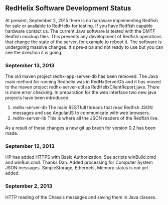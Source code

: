 ## RedHelix Software Development Status

At present, September 2, 2015 there is no hardware implementing Redfish for sale or available to RedHelix for testing. If you have Redfish capable
hardware contact us. The current Java software
is tested with the DMTF Redfish mockup files. This prevents any development of Redfish operations that change the state of the server, for example
to reboot it.  The software is undergoing massive changes. It's pre-alpa and not ready to use but you can see the direction it is going.

### September 13, 2013
The old maven project redhx-app-server-db has been removed. The Java main method for running Redhelix was in RedHxServerDb and it has moved
to the maven project redhx-server-util as RedHelixClientReport.java. There is more error checking.
In preparation for the web interface two new java projects have been introduced.

1. redhx-server-db The main RESTfull threads that read Redfish JSON messages and use AngularJS to communicate with web browsers.
2. redhx-server-lib This is where all the JSON readers of the Redfish live.

As a result of these changes a new git up brach for version 0.2 has been made.


### September 12, 2013
HP has added HTTPS with Basic Authorization. See scripts  winBuild.cmd  and winRun.cmd. Thanks Dan.
Added processing for Computer System JSON messages. SimpleStorage, Ethernets, Memory status is not yet added.

### September 2, 2013
HTTP reading of the Chassis messages and saving them in Java classes. 